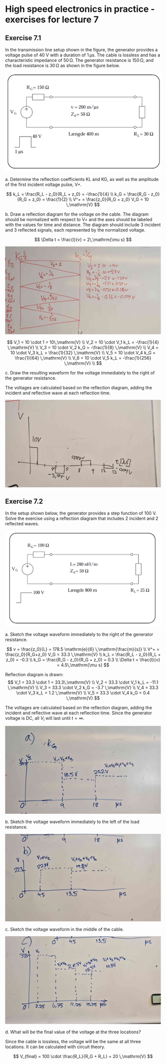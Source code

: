 # High speed electronics in practice - exercises for lecture 7

## Exercise 7.1

In the transmission line setup shown in the figure, the generator provides a
voltage pulse of 40 V with a duration of $1 \,\mathrm{\mu s}$. The cable is
lossless and has a characteristic impedance of $50 \,\mathrm{\Omega}$. The
generator resistance is $150 \,\mathrm{\Omega}$, and the load resistance is $30
\,\mathrm{\Omega}$ as shown in the figure below.

![ex1](ex1.png)

a. Determine the reflection coefficients KL and KG, as well as the amplitude of the first incident voltage pulse, V+.

$$
k_L = \frac{R_L - z_0}{R_L + z_0} = -\frac{1}{4} \\
k_G = \frac{R_G - z_0}{R_G + z_0} = \frac{1}{2} \\
V^+ = \frac{z_0}{R_G + z_0} V_G = 10 \,\mathrm{V}
$$

b. Draw a reflection diagram for the voltage on the cable.
The diagram should be normalized with respect to V+ and the axes should be labeled with the values for time and distance.
The diagram should include 3 incident and 3 reflected signals, each represented by the normalized voltage.

$$
\Delta t = \frac{l}{v} = 2\,\mathrm{\mu s}
$$

![ex1b](ex1b.jpg)

$$
V_1 = 10 \cdot 1 = 10\,\mathrm{V} \\
V_2 = 10 \cdot V_1 k_L = -\frac{1}{4} \,\mathrm{V} \\
V_3 = 10 \cdot V_2 k_G = -\frac{1}{8} \,\mathrm{V} \\
V_4 = 10 \cdot V_3 k_L = \frac{1}{32} \,\mathrm{V} \\
V_5 = 10 \cdot V_4 k_G = \frac{1}{64} \,\mathrm{V} \\
V_6 = 10 \cdot V_5 k_L = -\frac{1}{256} \,\mathrm{V} \\
$$

c. Draw the resulting waveform for the voltage immediately to the right of the generator resistance.

The voltages are calculated based on the reflection diagram, adding the incident and reflective wave at each reflection time.

![ex1c](ex1c.jpg)

## Exercise 7.2

In the setup shown below, the generator provides a step function of 100 V. Solve the exercise using a
reflection diagram that includes 2 incident and 2 reflected waves.

![ex2](ex2.png)

a. Sketch the voltage waveform immediately to the right of the generator resistance.

$$
v = \frac{z_0}{L} = 178.5 \mathrm{e}{6} \,\mathrm{\frac{m}{s}} \\
V^+ = \frac{z_0}{R_G+z_0} V_G = 33.3 \,\mathrm{V} \\
k_L = \frac{R_L - z_0}{R_L + z_0} = -0.3 \\
k_G = \frac{R_G - z_0}{R_G + z_0} = 0.3 \\
\Delta t = \frac{l}{v} = 4.5\,\mathrm{\mu s}
$$

Reflection diagram is drawn:
$$
V_1 = 33.3 \cdot 1 = 33.3\,\mathrm{V} \\
V_2 = 33.3 \cdot V_1 k_L = -11.1 \,\mathrm{V} \\
V_3 = 33.3 \cdot V_2 k_G = -3.7 \,\mathrm{V} \\
V_4 = 33.3 \cdot V_3 k_L = 1.2 \,\mathrm{V} \\
V_5 = 33.3 \cdot V_4 k_G = 0.4 \,\mathrm{V}
$$

The voltages are calculated based on the reflection diagram, adding the incident and reflective wave at each reflection time.
Since the generator voltage is DC, all $V_i$ will last until $t=\infty$.

![ex2a](ex2a.jpg)

b. Sketch the voltage waveform immediately to the left of the load resistance.

![ex2b](ex2b.jpg)

c. Sketch the voltage waveform in the middle of the cable.

![ex2c](ex2c.jpg)

d. What will be the final value of the voltage at the three locations?

Since the cable is lossless, the voltage will be the same at all three locations.
It can be calculated with circuit theory.

$$
V_{final} = 100 \cdot \frac{R_L}{R_G + R_L} = 20 \,\mathrm{V}
$$
